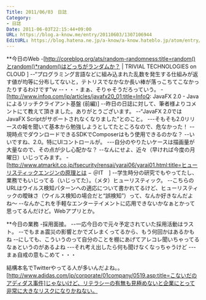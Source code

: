 ```yaml
---
Title: 2011/06/03　日誌
Category:
- 日誌
Date: 2011-06-03T22:15:44+09:00
URL: https://blog.a-know.me/entry/20110603/1307106944
EditURL: https://blog.hatena.ne.jp/a-know/a-know.hateblo.jp/atom/entry/12921228815727979657
---
```



**今日のWeb
-[http://coreblog.org/ats/random-randomness:title=random()とrandom()*random()はどっちがランダムか？ | TRIVIAL TECHNOLOGIES on CLOUD ]
--“プログラミング言語などに組み込まれた乱数を発生する仕組みが返す値が均等に分布してないと，テトリスでなかなか長い棒が落っこちてこなかったりするわけです"ｗ
--・・・まぁ、そりゃそうだろっていう。
-[http://www.infoq.com/jp/articles/javafx20_01:title=InfoQ: JavaFX 2.0 - Javaによるリッチクライアント基盤 (前編)]
--昨日の日誌に対して、筆者様よりコメントにて教えて頂きました。ありがとうございます。
--“JavaFX 2.0ではJavaFX Scriptがサポートされなくなりました”とのこと。
---そもそも2.0リリースの報を聞いて基本から勉強しようとしてたところなので、危なかった！
--現時点でダウンロードできるSDKでComposerはもう使用できるのかな？
--いいですね、2.0。特にUIコントロールが。
---自分のやりたいケースは描画量が大量なので、その点が少し心配かな？
--なんにせよ、近々（早ければ今度の月曜日）いじってみます。
-[http://www.atmarkit.co.jp/fsecurity/rensai/yarai06/yarai01.html:title=ヒューリスティックエンジンの原理とは − ＠IT　]
--学生時分の研究でもやってたし、業務でもいじってる（いじってた）。（メタ）ヒューリスティック。
--こちらのURLはウイルス検知パターンへの適応について書かれてるけど、ヒューリスティックの曖昧さ（ウイルス検知の場合だと“誤検知”）って、なんか好きなんだよね〜
--なんかこれを手軽なエンターテイメントに応用できないかなぁとかって思ってるんだけど。Webアプリとか。


**今日の業務
-採用面接。
--一応今日ので元々予定されていた採用活動はラスト。
--でもまぁ震災の影響とかでズレまくってるから、もう何回かはあるかもね
--にしても、こういうのって自分のことを棚にあげてアレコレ聞いちゃってるなぁというのがあるよね
---それ考え出したら何も聞けなくなっちゃうけど
---まぁ自戒の意もこめて・・・


結構本名でTwitterやってる人が多いんだよね。。[http://www.adidas.com/jp/corporate/01company/0519.asp:title=こないだのアディダス事件]じゃないけど、リテラシーの有無も見極めないと企業にとって非常に大きなリスクになりかねない。
